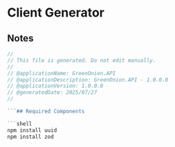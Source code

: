 # Client Generator

## Notes

```ts
//
// This file is generated. Do not edit manually.
//
// @applicationName: GreenOnion.API
// @applicationDescription: GreenOnion.API - 1.0.0.0
// @applicationVersion: 1.0.0.0
// @generatedDate: 2025/07/27
//

```## Required Components 

```shell
npm install uuid
npm install zod
```